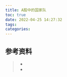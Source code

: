 ```yaml
---
title: A股中的国家队
toc: true
date: 2022-04-25 14:27:32
tags:
categories:
---
```






## 参考资料
> - []()
> - []()
